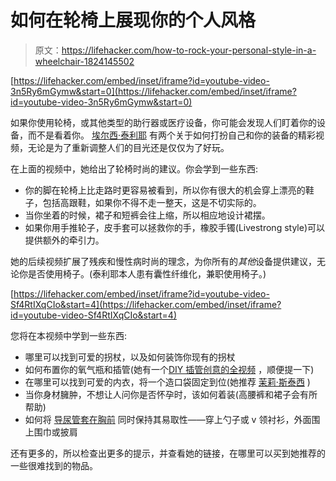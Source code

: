 # 如何在轮椅上展现你的个人风格

> 原文：<https://lifehacker.com/how-to-rock-your-personal-style-in-a-wheelchair-1824145502>

 [https://lifehacker.com/embed/inset/iframe?id=youtube-video-3n5Ry6mGymw&start=0](https://lifehacker.com/embed/inset/iframe?id=youtube-video-3n5Ry6mGymw&start=0) 

如果你使用轮椅，或其他类型的助行器或医疗设备，你可能会发现人们盯着你的设备，而不是看着你。 [埃尔西·泰利耶](https://linktr.ee/65pinkroses) 有两个关于如何打扮自己和你的装备的精彩视频，无论是为了重新调整人们的目光还是仅仅为了好玩。



在上面的视频中，她给出了轮椅时尚的建议。你会学到一些东西:

*   你的脚在轮椅上比走路时更容易被看到，所以你有很大的机会穿上漂亮的鞋子，包括高跟鞋，如果你不得不走一整天，这是不切实际的。
*   当你坐着的时候，裙子和短裤会往上缩，所以相应地设计裙摆。
*   如果你用手推轮子，皮手套可以拯救你的手，橡胶手镯(Livestrong style)可以提供额外的牵引力。

她的后续视频扩展了残疾和慢性病时尚的理念，为你所有的*其他*设备提供建议，无论你是否使用椅子。(泰利耶本人患有囊性纤维化，兼职使用椅子。)

 [https://lifehacker.com/embed/inset/iframe?id=youtube-video-Sf4RtIXqCIo&start=4](https://lifehacker.com/embed/inset/iframe?id=youtube-video-Sf4RtIXqCIo&start=4) 

您将在本视频中学到一些东西:

*   哪里可以找到可爱的拐杖，以及如何装饰你现有的拐杖
*   如何布置你的氧气瓶和插管(她有一个[DIY 插管创意的全视频](https://www.youtube.com/watch?v=rJRQZcWIQDk) ，顺便提一下)
*   在哪里可以找到可爱的内衣，将一个造口袋固定到位(她推荐 [茉莉·斯泰西](https://www.jasminestaceycollection.co/shop/) )
*   当你身材臃肿，不想让人问你是否怀孕时，该如何着装(高腰裤和裙子会有所帮助)
*   如何将 [导尿管套在胸前](https://en.wikipedia.org/wiki/Central_venous_catheter) 同时保持其易取性——穿上勺子或 v 领衬衫，外面围上围巾或披肩

还有更多的，所以检查出更多的提示，并查看她的链接，在哪里可以买到她推荐的一些很难找到的物品。